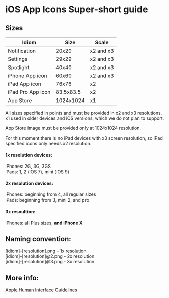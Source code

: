 # iOS App Icons Super-short guide
## Sizes
|Idiom|Size|Scale|
|---|---|---|
|Notification|20x20|x2 and x3|
|Settings|29x29|x2 and x3|
|Spotlight|40x40|x2 and x3|
|iPhone App icon|60x60|x2 and x3|
|iPad App icon|76x76|x2|
|iPad Pro App icon|83.5x83.5|x2|
|App Store|1024x1024|x1|

All sizes specified in points and must be provided in x2 and x3 resolutions. x1 used in older devices and iOS versions, which we do not plan to support.

App Store image must be provided only at 1024x1024 resolution.

For this moment there is no iPad devices with x3 screen resolution, so iPad specified icons only needs x2 resolution.

#### 1x resolution devices:
iPhones: 2G, 3G, 3GS  
iPads: 1, 2 (iOS 7), mini (iOS 9)

#### 2x resolution devices:
iPhones: beginning from 4, all regular sizes  
iPads: beginning from 3, mini 2, and pro

#### 3x resoultion:
iPhones: all Plus sizes, **and iPhone X**

## Naming convention:
[idiom]-[resolution].png - 1x resolution  
[idiom]-[resolution]@2.png - 2x resolution  
[idiom]-[resolution]@3.png - 3x resolution  

## More info:
[Apple Human Interface Guidelines](https://developer.apple.com/ios/human-interface-guidelines/icons-and-images/app-icon/)
